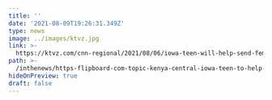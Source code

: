 ```yaml
---
title: ''
date: '2021-08-09T19:26:31.349Z'
type: news
image: ../images/ktvz.jpg
link: >-
  https://ktvz.com/cnn-regional/2021/08/06/iowa-teen-will-help-send-feminine-hygiene-products-to-kenya/ 
path: >-
  /inthenews/https-flipboard-com-topic-kenya-central-iowa-teen-to-help-send-feminine-hygiene-products-to-kenya-a-cal0jsw1rz614jdjpm6czg-3aa-3a3473547084-ab247c1fb8-2fflipboard-com
hideOnPreview: true
draft: false
---
```

